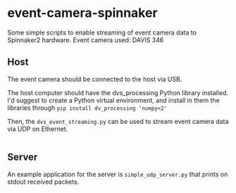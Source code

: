 # event-camera-spinnaker

Some simple scripts to enable streaming of event camera data to Spinnaker2 hardware.
Event camera used: DAVIS 346

## Host
The event camera should be connected to the host via USB. 

The host computer should have the dvs_processing Python library installed. I'd suggest to create a Python virtual environment, and install in them the libraries through `pip install dv_processing 'numpy<2'` 

Then, the `dvs_event_streaming.py` can be used to stream event camera data via UDP on Ethernet. 

```
```

## Server
An example application for the server is `simple_udp_server.py` that prints on stdout received packets. 
